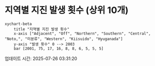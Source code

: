 # 지역별 지진 발생 횟수 (상위 10개)

```mermaid
xychart-beta
    title "지역별 지진 발생 횟수"
    x-axis ["Adjacent", "Off", "Northern", "Southern", "Central", "Noto,", "미분류", "Western", "Kiisuido", "Hyuganada"]
    y-axis "발생 횟수" 0 --> 2003
    bar [2001, 75, 17, 16, 8, 8, 6, 5, 5, 5]
```

업데이트 시간: 2025-07-26 03:31:20

